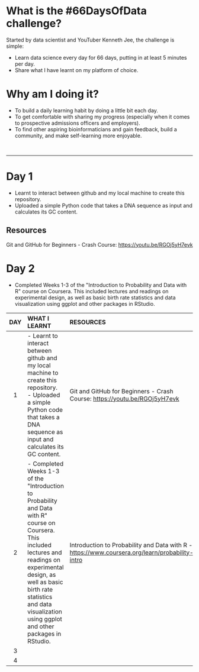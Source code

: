 # What is the #66DaysOfData challenge?

Started by data scientist and YouTuber Kenneth Jee, the challenge is simple:
- Learn data science every day for 66 days, putting in at least 5 minutes per day.
- Share what I have learnt on my platform of choice.

# Why am I doing it?

- To build a daily learning habit by doing a little bit each day.
- To get comfortable with sharing my progress (especially when it comes to prospective admissions officers and employers).
- To find other aspiring bioinformaticians and gain feedback, build a community, and make self-learning more enjoyable.
<br>

---

# Day 1

- Learnt to interact between github and my local machine to create this repository.
- Uploaded a simple Python code that takes a DNA sequence as input and calculates its GC content.

## Resources

Git and GitHub for Beginners - Crash Course: https://youtu.be/RGOj5yH7evk

# Day 2

- Completed Weeks 1-3 of the "Introduction to Probability and Data with R" course on Coursera. This included lectures and readings on experimental design, as well as basic birth rate statistics and data visualization using ggplot and other packages in RStudio.

| DAY | WHAT I LEARNT | RESOURCES |
|:-----:|:---------------|:-----------|
|1|- Learnt to interact between github and my local machine to create this repository.<br>- Uploaded a simple Python code that takes a DNA sequence as input and calculates its GC content. | Git and GitHub for Beginners - Crash Course: https://youtu.be/RGOj5yH7evk |
|2|- Completed Weeks 1-3 of the "Introduction to Probability and Data with R" course on Coursera. This included lectures and readings on experimental design, as well as basic birth rate statistics and data visualization using ggplot and other packages in RStudio.| Introduction to Probability and Data with R - https://www.coursera.org/learn/probability-intro |
|3|||
|4|||